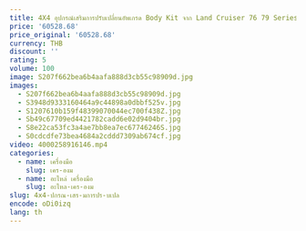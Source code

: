 ```yaml
---
title: 4X4 อุปกรณ์เสริมการปรับเปลี่ยนอัพเกรด Body Kit จาก Land Cruiser 76 79 Series ใหม่ Land Cruiser 76 79 2023
price: '60528.68'
price_original: '60528.68'
currency: THB
discount: ''
rating: 5
volume: 100
image: S207f662bea6b4aafa888d3cb55c98909d.jpg
images:
  - S207f662bea6b4aafa888d3cb55c98909d.jpg
  - S3948d9333160464a9c44898a0dbbf525v.jpg
  - S1207610b159f48399070044ec700f438Z.jpg
  - Sb49c67709ed4421782cadd6e02d9404br.jpg
  - S8e22ca53fc3a4ae7bb8ea7ec67746246S.jpg
  - S0cdcdfe73bea4684a2cddd7309ab674cf.jpg
video: 4000258916146.mp4
categories:
  - name: เครื่องมือ
    slug: เคร-องม
  - name: อะไหล่ เครื่องมือ
    slug: อะไหล-เคร-องม
slug: 4x4-ปกรณ-เสร-มการปร-บเปล
encode: oDi0izq
lang: th
---
```

  